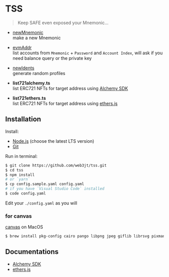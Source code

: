 # TSS

> Keep SAFE even exposed your Mnemonic...

- [newMnemonic](./md/newMnemonic.md)<br>
  make a new Mnemonic
- [evmAddr](./md/listAddr.md)<br>
  list accounts from `Mnemonic` + `Password` and `Account Index`, will ask if you need balance query or the private key
- [newIdents](./md/idents.md)<br>
  generate random profiles


- **list721alchemy.ts**<br>
  list ERC721 NFTs for target address using [Alchemy SDK](https://github.com/alchemyplatform/alchemy-sdk-js)
- **list721ethers.ts**<br>
  list ERC721 NFTs for target address using [ethers.js](https://github.com/ethers-io/ethers.js)


## Installation

Install:

- [Node.js](https://nodejs.org/en/) (choose the latest LTS version)
- [Git](https://git-scm.com/)

Run in terminal:

```bash
$ git clone https://github.com/web3jt/tss.git
$ cd tss
$ npm install
# or `yarn`
$ cp config.sample.yaml config.yaml
# if you have `Visual Studio Code` installed
$ code config.yaml
```

Edit your `./config.yaml` as you will


### for canvas

[canvas](https://www.npmjs.com/package/canvas) on MacOS

```bash
$ brew install pkg-config cairo pango libpng jpeg giflib librsvg pixman
```


## Documentations

- [Alchemy SDK](https://docs.alchemy.com/docs)
- [ethers.js](https://docs.ethers.org/v6/)
